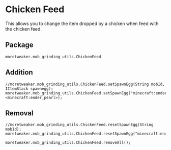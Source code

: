 # Chicken Feed

This allows you to change the item dropped by a chicken when feed with the chicken feed.

## Package
`moretweaker.mob_grinding_utils.ChickenFeed`

## Addition

```zenscript
//moretweaker.mob_grinding_utils.ChickenFeed.setSpawnEgg(String mobId, IItemStack spawnegg);
moretweaker.mob_grinding_utils.ChickenFeed.setSpawnEgg("minecraft:enderman", <minecraft:ender_pearl>);
```

## Removal

```zenscript
//moretweaker.mob_grinding_utils.ChickenFeed.resetSpawnEgg(String mobId);
moretweaker.mob_grinding_utils.ChickenFeed.resetSpawnEgg("minecraft:enderman");

moretweaker.mob_grinding_utils.ChickenFeed.removeAll();
```